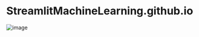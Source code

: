 # StreamlitMachineLearning.github.io

![image](https://user-images.githubusercontent.com/85578758/233858141-db559ec7-22ed-4371-ad30-0458ffe09847.png)
